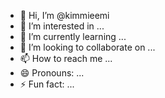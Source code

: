 - 👋 Hi, I’m @kimmieemi
- 👀 I’m interested in ...
- 🌱 I’m currently learning ...
- 💞️ I’m looking to collaborate on ...
- 📫 How to reach me ...
- 😄 Pronouns: ...
- ⚡ Fun fact: ...

<!---
kimmieemi/kimmieemi is a ✨ special ✨ repository because its `README.md` (this file) appears on your GitHub profile.
You can click the Preview link to take a look at your changes.
--->
